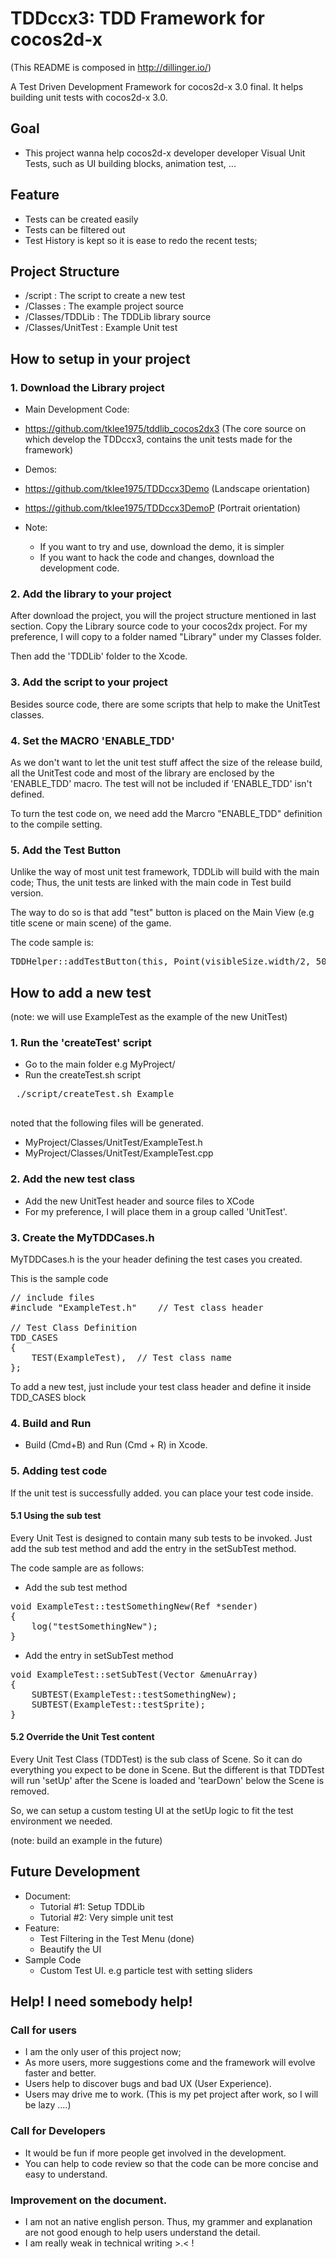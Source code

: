 TDDccx3: TDD Framework for cocos2d-x 
================

(This README is composed in http://dillinger.io/)

A Test Driven Development Framework for cocos2d-x 3.0 final. 
It helps building unit tests with cocos2d-x 3.0.

## Goal
* This project wanna help cocos2d-x developer developer Visual Unit Tests, such as UI building blocks,
animation test, ... 

## Feature

* Tests can be created easily 
* Tests can be filtered out
* Test History is kept so it is ease to redo the recent tests;

## Project Structure
* /script : The script to create a new test 
* /Classes : The example project source 
* /Classes/TDDLib : The TDDLib library source
* /Classes/UnitTest : Example Unit test


## How to setup in your project

### 1. Download the Library project 

* Main Development Code: 
 * https://github.com/tklee1975/tddlib_cocos2dx3 (The core source on which develop the TDDccx3, contains the unit tests made for the framework) 

* Demos: 
 * https://github.com/tklee1975/TDDccx3Demo (Landscape orientation)
 * https://github.com/tklee1975/TDDccx3DemoP (Portrait orientation)

* Note:
  * If you want to try and use, download the demo, it is simpler
  * If you want to hack the code and changes, download the development code.

### 2. Add the library to your project

After download the project, you will the project structure mentioned in last section. Copy the Library source code to your cocos2dx project. For my preference, I will copy to a folder named "Library" under my Classes folder.

Then add the 'TDDLib' folder to the Xcode. 


### 3. Add the script to your project

Besides source code, there are some scripts that help to make the UnitTest classes. 

### 4. Set the MACRO 'ENABLE_TDD'

As we don't want to let the unit test stuff affect the size of the release build, all the UnitTest code and most of the library are enclosed by the 'ENABLE_TDD' macro. The test will not be included if 'ENABLE_TDD' isn't defined. 

To turn the test code on, we need add the Marcro "ENABLE_TDD" definition to the compile setting. 

### 5. Add the Test Button

Unlike the way of most unit test framework, TDDLib will build with the main code; Thus, the unit tests are linked with the main code in Test build version. 

The way to do so is that add "test" button is placed on the Main View (e.g title scene or main scene) of the game. 

The code sample is: 

<pre>
TDDHelper::addTestButton(this, Point(visibleSize.width/2, 50)); 
</pre>

## How to add a new test

(note: we will use ExampleTest as the example of the new UnitTest)

### 1. Run the 'createTest' script 

* Go to the main folder e.g MyProject/
* Run the createTest.sh script  
 <pre>
 ./script/createTest.sh Example
 </pre>
  noted that the following files will be generated.

  - MyProject/Classes/UnitTest/ExampleTest.h
  - MyProject/Classes/UnitTest/ExampleTest.cpp


### 2. Add the new test class

* Add the new UnitTest header and source files to XCode
* For my preference, I will place them in a group called 'UnitTest'.

### 3. Create the MyTDDCases.h 

MyTDDCases.h is the your header defining the test cases you created.

This is the sample code 
<pre>
// include files
#include "ExampleTest.h"	// Test class header

// Test Class Definition 
TDD_CASES
{
	TEST(ExampleTest),	// Test class name
};
</pre>

To add a new test, just include your test class header and define it inside TDD_CASES block
 
 

### 4. Build and Run 
* Build (Cmd+B) and Run (Cmd + R) in Xcode. 


### 5. Adding test code

If the unit test is successfully added. you can place your test code inside.

#### 5.1 Using the sub test


Every Unit Test is designed to contain many sub tests to be invoked. Just add the sub test method and add the entry in the setSubTest method. 

The code sample are as follows:

* Add the sub test method 

<pre>
void ExampleTest::testSomethingNew(Ref *sender)
{
	log("testSomethingNew");
}
</pre>

* Add the entry in setSubTest method

<pre>
void ExampleTest::setSubTest(Vector<MenuItem *> &menuArray)
{
	SUBTEST(ExampleTest::testSomethingNew);
	SUBTEST(ExampleTest::testSprite);
}
</pre>


#### 5.2 Override the Unit Test content

Every Unit Test Class (TDDTest) is the sub class of Scene. So it can do everything you expect to be done in Scene. But the different is that TDDTest will run 'setUp' after the Scene is loaded and 'tearDown' below the Scene is removed. 

So, we can setup a custom testing UI at the setUp logic to fit the test environment we needed.

(note: build an example in the future)

## Future Development
* Document:
    * Tutorial #1: Setup TDDLib
    * Tutorial #2: Very simple unit test
* Feature: 
    * Test Filtering in the Test Menu (done)
    * Beautify the UI
* Sample Code
    * Custom Test UI. e.g particle test with setting sliders

## Help! I need somebody help! 
### Call for users
* I am the only user of this project now;
* As more users, more suggestions come and the framework will evolve faster and better.
* Users help to discover bugs and bad UX (User Experience).
* Users may drive me to work. (This is my pet project after work, so I will be lazy ....) 

### Call for Developers
* It would be fun if more people get involved in the development.
* You can help to code review so that the code can be more concise and easy to understand.

### Improvement on the document. 
* I am not an native english person. Thus, my grammer and explanation are not good enough to help users understand the detail.
* I am really weak in technical writing >.< !










